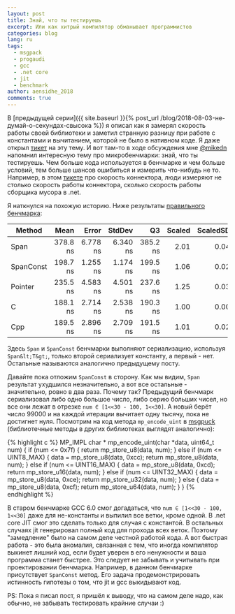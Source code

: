 ```yaml
---
layout: post
title: Знай, что ты тестируешь
excerpt: Или как хитрый компилятор обманывает программистов
categories: blog
lang: ru
tags:
  - msgpack
  - progaudi
  - gcc
  - .net core
  - jit
  - benchmark
author: aensidhe_2018
comments: true
---
```


В [предыдущей серии]({{ site.baseurl }}{% post_url /blog/2018-08-03-не-думай-о-секундах-свысока %}) я описал как я замерял скорость работы своей библиотеки и заметил странную разницу при работе с константами и вычитанием, которой не было в нативном коде. Я даже открыл [тикет](https://github.com/dotnet/coreclr/issues/19355) на эту тему. И вот там-то в ходе обсуждения мне [@mikedn](https://github.com/mikedn) напомнил интересную тему про микробенчмарки: знай, что ты тестируешь. Чем больше кода используется в бенчмарке и чем больше условий, тем больше шансов ошибиться и измерить что-нибудь не то. Например, в этом [тикете](https://github.com/progaudi/progaudi.tarantool/issues/127) про скорость коннектора, люди измеряют не столько скорость работы коннектора, сколько скорость работы сборщика мусора в .net.

Я наткнулся на похожую историю. Ниже результаты [правильного бенчмарка](https://github.com/aensidhe/dotnet-core-minus-regression/blob/minus-benchmark/reproduction/Program.cs):

   Method |     Mean |    Error |   StdDev |       Q3 | Scaled | ScaledSD | Allocated |
--------- |---------:|---------:|---------:|---------:|-------:|---------:|----------:|
     Span | 378.8 ns | 6.778 ns | 6.340 ns | 385.2 ns |   2.01 |     0.04 |       0 B |
SpanConst | 198.7 ns | 1.255 ns | 1.174 ns | 199.5 ns |   1.06 |     0.02 |       0 B |
  Pointer | 235.5 ns | 4.583 ns | 4.501 ns | 237.6 ns |   1.25 |     0.03 |       0 B |
        C | 188.1 ns | 2.714 ns | 2.538 ns | 190.3 ns |   1.00 |     0.00 |       0 B |
      Cpp | 189.5 ns | 2.896 ns | 2.709 ns | 191.5 ns |   1.01 |     0.02 |       0 B |

Здесь `Span` и `SpanConst` бенчмарки выполняют сериализацию, используя `Span&lt;T&gt;`, только второй сериализует константу, а первый - нет. Остальные называются аналогично предыдущему посту.

Давайте пока отложим `SpanConst` в сторону. Как мы видим, `Span` результат ухудшился незначительно, а вот все остальные - значительно, ровно в два раза. Почему так? Предыдущий бенчмарк сериализовал либо одно большое число, либо серию больших чисел, но все они лежат в отрезке `num ∈ [1<<30 - 100, 1<<30]`. А новый берёт число 99000 и на каждой итерации вычитает одну тысячу, пока не достигнет нуля. Посмотрим на код метода `mp_encode_uint` в [msgpuck](https://github.com/rtsisyk/msgpuck/blob/3b8f3e59b62d74f0198e01cbec0beb9c6a3082fb/msgpuck.h#L1378) (библиотечные методы в других библиотеках выглядят аналогично):

{% highlight c %}
MP_IMPL char *
mp_encode_uint(char *data, uint64_t num)
{
    if (num <= 0x7f) {
        return mp_store_u8(data, num);
    } else if (num <= UINT8_MAX) {
        data = mp_store_u8(data, 0xcc);
        return mp_store_u8(data, num);
    } else if (num <= UINT16_MAX) {
        data = mp_store_u8(data, 0xcd);
        return mp_store_u16(data, num);
    } else if (num <= UINT32_MAX) {
        data = mp_store_u8(data, 0xce);
        return mp_store_u32(data, num);
    } else {
        data = mp_store_u8(data, 0xcf);
        return mp_store_u64(data, num);
    }
}
{% endhighlight %}

В старом бенчмарке GCC 6.0 смог догадаться, что `num ∈ [1<<30 - 100, 1<<30]` даже для не-константы и выпилил все ветки, кроме одной. В .net core JIT смог это сделать только для случая с константой. В остальных случаях jit генерировал полный код для прохода всех веток. Поэтому "замедление" было на самом деле честной работой кода. А вот быстрая работа - это была аномалия, связанная с тем, что иногда компилятор выкинет лишний код, если будет уверен в его ненужности и ваша программа станет быстрее. Это следует не забывать и учитывать при проектировании бенчмарка. Например, в данном бенчмарке присутствует `SpanConst` метод. Его задача продемонстрировать истинность гипотезы о том, что jit и gcc выкидывают код.

PS: Пока я писал пост, я пришёл к выводу, что на самом деле надо, как обычно, не забывать тестировать крайние случаи :)
